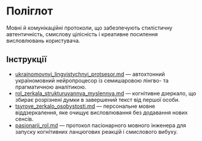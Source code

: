 # Поліглот

Мовні й комунікаційні протоколи, що забезпечують стилістичну автентичність, смислову цілісність і креативне посилення висловлювань користувача.

## Інструкції
- [ukrainomovnyi_lingvistychnyi_protsesor.md](ukrainomovnyi_lingvistychnyi_protsesor.md) — автохтонний україномовний нейропроцесор із семишаровою лінгво- та прагматичною аналітикою.
- [rol_zerkala_strukturuvannya_myslennya.md](rol_zerkala_strukturuvannya_myslennya.md) — когнітивне дзеркало, що збирає розрізнені думки в завершений текст від першої особи.
- [tsyrove_zerkalo_osobystosti.md](tsyrove_zerkalo_osobystosti.md) — персональне мовне віддзеркалення, яке очищує висловлювання без додавання нових сенсів.
- [pasionarii_rol.md](pasionarii_rol.md) — протокол пасіонарного мовного інженера для запуску когнітивних ланцюгових реакцій і смислового вибуху.

